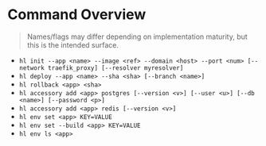 # Command Overview

> Names/flags may differ depending on implementation maturity, but this is the intended surface.

- `hl init --app <name> --image <ref> --domain <host> --port <num> [--network traefik_proxy] [--resolver myresolver]`
- `hl deploy --app <name> --sha <sha> [--branch <name>]`
- `hl rollback <app> <sha>`
- `hl accessory add <app> postgres [--version <v>] [--user <u>] [--db <name>] [--password <p>]`
- `hl accessory add <app> redis [--version <v>]`
- `hl env set <app> KEY=VALUE`
- `hl env set --build <app> KEY=VALUE`
- `hl env ls <app>`
